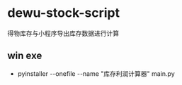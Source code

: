 # dewu-stock-script

得物库存与小程序导出库存数据进行计算

## win exe
- pyinstaller --onefile --name "库存利润计算器" main.py
